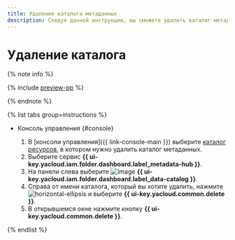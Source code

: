 ```yaml
---
title: Удаление каталога метаданных
description: Следуя данной инструкции, вы сможете удалить каталог метаданных в {{ data-catalog-full-name }}.
---
```


# Удаление каталога


{% note info %}

{% include [preview-pp](../../../_includes/preview-pp.md) %}

{% endnote %}


{% list tabs group=instructions %}

- Консоль управления {#console}

    1. В [консоли управления]({{ link-console-main }}) выберите [каталог ресурсов](../../../resource-manager/concepts/resources-hierarchy.md#folder), в котором нужно удалить каталог метаданных.
    1. Выберите сервис **{{ ui-key.yacloud.iam.folder.dashboard.label_metadata-hub }}**.
    1. Hа панели слева выберите ![image](../../../_assets/console-icons/folder-magnifier.svg) **{{ ui-key.yacloud.iam.folder.dashboard.label_data-catalog }}**.
    1. Справа от имени каталога, который вы хотите удалить, нажмите ![horizontal-ellipsis](../../../_assets/horizontal-ellipsis.svg) и выберите **{{ ui-key.yacloud.common.delete }}**.
    1. В открывшемся окне нажмите кнопку **{{ ui-key.yacloud.common.delete }}**.

{% endlist %}
